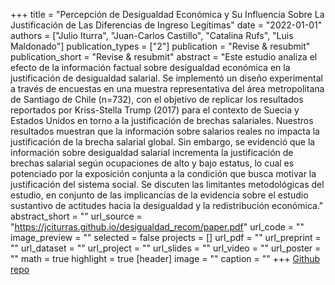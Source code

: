 +++
title = "Percepción de Desigualdad Económica y Su Influencia Sobre La Justificación de Las Diferencias de Ingreso Legítimas"
date = "2022-01-01"
authors = ["Julio Iturra", "Juan-Carlos Castillo", "Catalina Rufs", "Luis Maldonado"]
publication_types = ["2"]
publication = "Revise & resubmit"
publication_short = "Revise & resubmit"
abstract = "Este estudio analiza el efecto de la información factual sobre desigualdad económica en la justificación de desigualdad salarial. Se implementó un diseño experimental a través de encuestas en una muestra representativa del área metropolitana de Santiago de Chile (n=732), con el objetivo de replicar los resultados reportados por Kriss-Stella Trump (2017) para el contexto de Suecia y Estados Unidos en torno a la justificación de brechas salariales. Nuestros resultados muestran que la información sobre salarios reales no impacta la justificación de la brecha salarial global. Sin embargo, se evidenció que la información sobre desigualdad salarial incrementa la justificación de brechas salarial según ocupaciones de alto y bajo estatus, lo cual es potenciado por la exposición conjunta a la condición que busca motivar la justificación del sistema social. Se discuten las limitantes metodológicas del estudio, en conjunto de las implicancias de la evidencia sobre el estudio sustantivo de actitudes hacia la desigualdad y la redistribución económica."
abstract_short = ""
url_source = "https://jciturras.github.io/desigualdad_recom/paper.pdf"
url_code = ""
image_preview = ""
selected = false
projects = []
url_pdf = ""
url_preprint = ""
url_dataset = ""
url_project = ""
url_slides = ""
url_video = ""
url_poster = ""
math = true
highlight = true
[header]
image = ""
caption = ""
+++
[Github repo](https://github.com/jciturras/desigualdad_recom)
